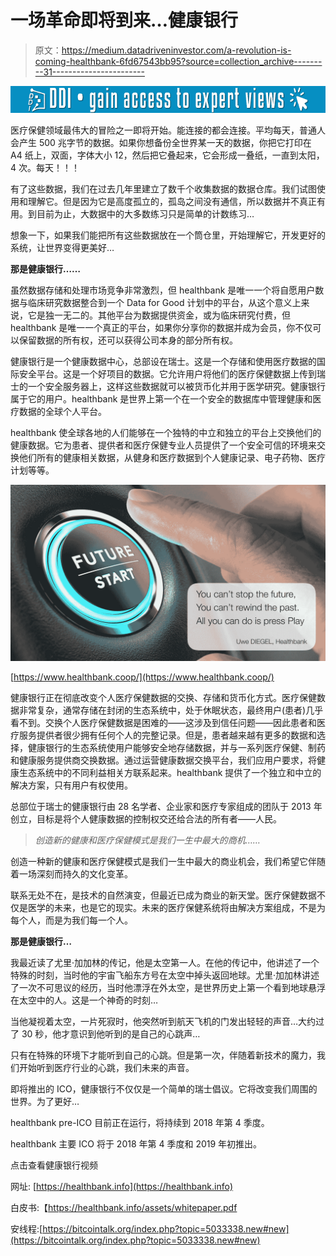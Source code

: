 # 一场革命即将到来…健康银行

> 原文：<https://medium.datadriveninvestor.com/a-revolution-is-coming-healthbank-6fd67543bb95?source=collection_archive---------31----------------------->

[![](img/b4afdc8a51edf44d4f224c4ab6b7a78c.png)](http://www.track.datadriveninvestor.com/1126A)

医疗保健领域最伟大的冒险之一即将开始。能连接的都会连接。平均每天，普通人会产生 500 兆字节的数据。如果你想备份全世界某一天的数据，你把它打印在 A4 纸上，双面，字体大小 12，然后把它叠起来，它会形成一叠纸，一直到太阳，4 次。每天！！！

有了这些数据，我们在过去几年里建立了数千个收集数据的数据仓库。我们试图使用和理解它。但是因为它是高度孤立的，孤岛之间没有通信，所以数据并不真正有用。到目前为止，大数据中的大多数练习只是简单的计数练习…

想象一下，如果我们能把所有这些数据放在一个筒仓里，开始理解它，开发更好的系统，让世界变得更美好…

**那是健康银行……**

虽然数据存储和处理市场竞争非常激烈，但 healthbank 是唯一一个将自愿用户数据与临床研究数据整合到一个 Data for Good 计划中的平台，从这个意义上来说，它是独一无二的。其他平台为数据提供资金，或为临床研究付费，但 healthbank 是唯一一个真正的平台，如果你分享你的数据并成为会员，你不仅可以保留数据的所有权，还可以获得公司本身的部分所有权。

健康银行是一个健康数据中心，总部设在瑞士。这是一个存储和使用医疗数据的国际安全平台。这是一个好项目的数据。它允许用户将他们的医疗保健数据上传到瑞士的一个安全服务器上，这样这些数据就可以被货币化并用于医学研究。健康银行属于它的用户。healthbank 是世界上第一个在一个安全的数据库中管理健康和医疗数据的全球个人平台。

healthbank 使全球各地的人们能够在一个独特的中立和独立的平台上交换他们的健康数据。它为患者、提供者和医疗保健专业人员提供了一个安全可信的环境来交换他们所有的健康相关数据，从健身和医疗数据到个人健康记录、电子药物、医疗计划等等。

![](img/a34164ffa3db394916b0a75a03ea13ce.png)

[https://www.healthbank.coop/](https://www.healthbank.coop/)

健康银行正在彻底改变个人医疗保健数据的交换、存储和货币化方式。医疗保健数据非常复杂，通常存储在封闭的生态系统中，处于休眠状态，最终用户(患者)几乎看不到。交换个人医疗保健数据是困难的——这涉及到信任问题——因此患者和医疗服务提供者很少拥有任何个人的完整记录。但是，患者越来越有更多的数据和选择，健康银行的生态系统使用户能够安全地存储数据，并与一系列医疗保健、制药和健康服务提供商交换数据。通过运营健康数据交换平台，我们应用户要求，将健康生态系统中的不同利益相关方联系起来。healthbank 提供了一个独立和中立的解决方案，只有用户有权使用。

总部位于瑞士的健康银行由 28 名学者、企业家和医疗专家组成的团队于 2013 年创立，目标是将个人健康数据的控制权交还给合法的所有者——人民。

> *创造新的健康和医疗保健模式是我们一生中最大的商机……*

创造一种新的健康和医疗保健模式是我们一生中最大的商业机会，我们希望它伴随着一场深刻而持久的文化变革。

联系无处不在，是技术的自然演变，但最近已成为商业的新天堂。医疗保健数据不仅是医学的未来，也是它的现实。未来的医疗保健系统将由解决方案组成，不是为每个人，而是为我们每一个人。

**那是健康银行…**

我最近读了尤里·加加林的传记，他是太空第一人。在他的传记中，他讲述了一个特殊的时刻，当时他的宇宙飞船东方号在太空中掉头返回地球。尤里·加加林讲述了一次不可思议的经历，当时他漂浮在外太空，是世界历史上第一个看到地球悬浮在太空中的人。这是一个神奇的时刻…

当他凝视着太空，一片死寂时，他突然听到航天飞机的门发出轻轻的声音…大约过了 30 秒，他才意识到他听到的是自己的心跳声…

只有在特殊的环境下才能听到自己的心跳。但是第一次，伴随着新技术的魔力，我们开始听到医疗行业的心跳，我们未来的声音。

即将推出的 ICO，健康银行不仅仅是一个简单的瑞士倡议。它将改变我们周围的世界。为了更好…

healthbank pre-ICO 目前正在运行，将持续到 2018 年第 4 季度。

healthbank 主要 ICO 将于 2018 年第 4 季度和 2019 年初推出。

点击查看健康银行视频

网址: [https://healthbank.info](https://healthbank.info)

白皮书:【https://healthbank.info/assets/whitepaper.pdf 

安线程:[https://bitcointalk.org/index.php?topic=5033338.new#new](https://bitcointalk.org/index.php?topic=5033338.new#new)